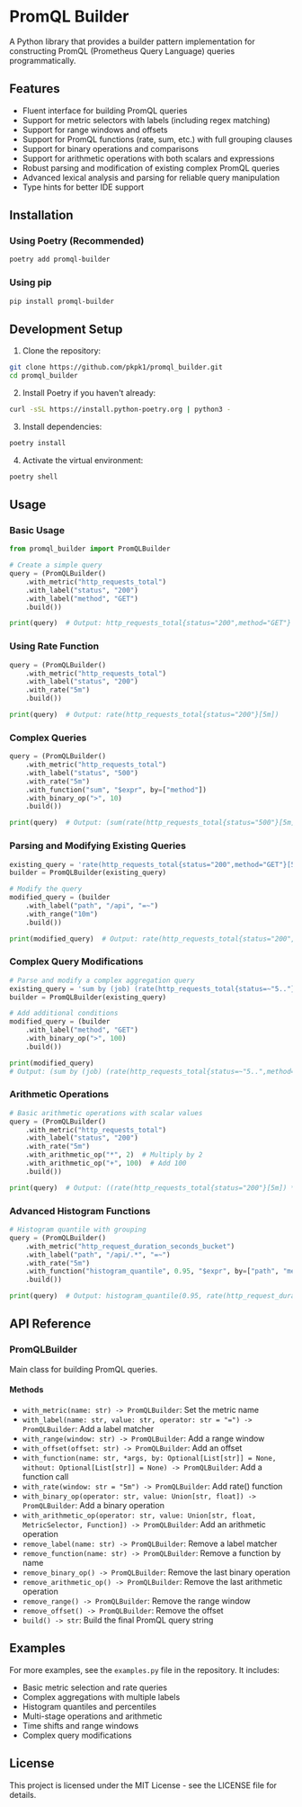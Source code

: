 # PromQL Builder

A Python library that provides a builder pattern implementation for constructing PromQL (Prometheus Query Language) queries programmatically.

## Features

- Fluent interface for building PromQL queries
- Support for metric selectors with labels (including regex matching)
- Support for range windows and offsets
- Support for PromQL functions (rate, sum, etc.) with full grouping clauses
- Support for binary operations and comparisons
- Support for arithmetic operations with both scalars and expressions
- Robust parsing and modification of existing complex PromQL queries
- Advanced lexical analysis and parsing for reliable query manipulation
- Type hints for better IDE support

## Installation

### Using Poetry (Recommended)

```bash
poetry add promql-builder
```

### Using pip

```bash
pip install promql-builder
```

## Development Setup

1. Clone the repository:
```bash
git clone https://github.com/pkpk1/promql_builder.git
cd promql_builder
```

2. Install Poetry if you haven't already:
```bash
curl -sSL https://install.python-poetry.org | python3 -
```

3. Install dependencies:
```bash
poetry install
```

4. Activate the virtual environment:
```bash
poetry shell
```

## Usage

### Basic Usage

```python
from promql_builder import PromQLBuilder

# Create a simple query
query = (PromQLBuilder()
    .with_metric("http_requests_total")
    .with_label("status", "200")
    .with_label("method", "GET")
    .build())

print(query)  # Output: http_requests_total{status="200",method="GET"}
```

### Using Rate Function

```python
query = (PromQLBuilder()
    .with_metric("http_requests_total")
    .with_label("status", "200")
    .with_rate("5m")
    .build())

print(query)  # Output: rate(http_requests_total{status="200"}[5m])
```

### Complex Queries

```python
query = (PromQLBuilder()
    .with_metric("http_requests_total")
    .with_label("status", "500")
    .with_rate("5m")
    .with_function("sum", "$expr", by=["method"])
    .with_binary_op(">", 10)
    .build())

print(query)  # Output: (sum(rate(http_requests_total{status="500"}[5m])) by (method) > 10)
```

### Parsing and Modifying Existing Queries

```python
existing_query = 'rate(http_requests_total{status="200",method="GET"}[5m])'
builder = PromQLBuilder(existing_query)

# Modify the query
modified_query = (builder
    .with_label("path", "/api", "=~")
    .with_range("10m")
    .build())

print(modified_query)  # Output: rate(http_requests_total{status="200",method="GET",path=~"/api"}[10m])
```

### Complex Query Modifications

```python
# Parse and modify a complex aggregation query
existing_query = 'sum by (job) (rate(http_requests_total{status=~"5.."}[5m]))'
builder = PromQLBuilder(existing_query)

# Add additional conditions 
modified_query = (builder
    .with_label("method", "GET")
    .with_binary_op(">", 100)
    .build())

print(modified_query)
# Output: (sum by (job) (rate(http_requests_total{status=~"5..",method="GET"}[5m])) > 100)
```

### Arithmetic Operations

```python
# Basic arithmetic operations with scalar values
query = (PromQLBuilder()
    .with_metric("http_requests_total")
    .with_label("status", "200")
    .with_rate("5m")
    .with_arithmetic_op("*", 2)  # Multiply by 2
    .with_arithmetic_op("+", 100)  # Add 100
    .build())

print(query)  # Output: ((rate(http_requests_total{status="200"}[5m]) * 2) + 100)
```

### Advanced Histogram Functions

```python
# Histogram quantile with grouping
query = (PromQLBuilder()
    .with_metric("http_request_duration_seconds_bucket")
    .with_label("path", "/api/.*", "=~")
    .with_rate("5m")
    .with_function("histogram_quantile", 0.95, "$expr", by=["path", "method"])
    .build())

print(query)  # Output: histogram_quantile(0.95, rate(http_request_duration_seconds_bucket{path=~"/api/.*"}[5m])) by (path, method)
```

## API Reference

### PromQLBuilder

Main class for building PromQL queries.

#### Methods

- `with_metric(name: str) -> PromQLBuilder`: Set the metric name
- `with_label(name: str, value: str, operator: str = "=") -> PromQLBuilder`: Add a label matcher
- `with_range(window: str) -> PromQLBuilder`: Add a range window
- `with_offset(offset: str) -> PromQLBuilder`: Add an offset
- `with_function(name: str, *args, by: Optional[List[str]] = None, without: Optional[List[str]] = None) -> PromQLBuilder`: Add a function call
- `with_rate(window: str = "5m") -> PromQLBuilder`: Add rate() function
- `with_binary_op(operator: str, value: Union[str, float]) -> PromQLBuilder`: Add a binary operation
- `with_arithmetic_op(operator: str, value: Union[str, float, MetricSelector, Function]) -> PromQLBuilder`: Add an arithmetic operation
- `remove_label(name: str) -> PromQLBuilder`: Remove a label matcher
- `remove_function(name: str) -> PromQLBuilder`: Remove a function by name
- `remove_binary_op() -> PromQLBuilder`: Remove the last binary operation
- `remove_arithmetic_op() -> PromQLBuilder`: Remove the last arithmetic operation
- `remove_range() -> PromQLBuilder`: Remove the range window
- `remove_offset() -> PromQLBuilder`: Remove the offset
- `build() -> str`: Build the final PromQL query string

## Examples

For more examples, see the `examples.py` file in the repository. It includes:

- Basic metric selection and rate queries
- Complex aggregations with multiple labels
- Histogram quantiles and percentiles
- Multi-stage operations and arithmetic
- Time shifts and range windows
- Complex query modifications

## License

This project is licensed under the MIT License - see the LICENSE file for details.
